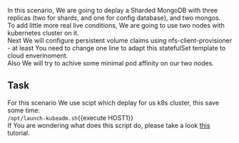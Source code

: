 In this scenario, We are going to deplay a Sharded MongoDB with three replicas (two for shards, and one for config database), and two mongos.<br>
To add little more real live conditions, We are going to use two nodes with kubernetes cluster on it.<br>
 Next We will configure persistent volume claims using nfs-client-provisioner - at least You need to change one line to adapt this statefulSet template to cloud enverinoment.<br>
Also We will try to achive some minimal pod affinity on our two nodes.

## Task
For this scenario We use scipt which deplay for us k8s cluster, this save some time:<br>
`/opt/launch-kubeadm.sh`{{execute HOST1}}<br>
If You are wondering what does this script do, please take a look <a href src="https://katacoda.com/courses/kubernetes/getting-started-with-kubeadm">this</a> tutorial.

